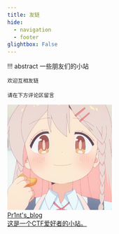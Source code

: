 ```yaml
---
title: 友链
hide:
  - navigation
  - footer
glightbox: False
---
```

!!! abstract
    一些朋友们的小站

    欢迎互相友链

    请在下方评论区留言


<div class="flink-list">

<div class="flink-list-item">
    <a href="https://w0r1d-pr1nt.github.io/" title="Pr1nt's_blog" target="_blank">
        <div class="flink-item-icon">
            <img src="https://github.com/kihana2077/KihanaPage/raw/main/docs/assets/onimai.png" alt="onimai">
        </div>
        <div class="flink-item-name heti-skip">Pr1nt's_blog</div>
        <div class="flink-item-desc">这是一个CTF爱好者的小站。</div>
    </a>
</div>


